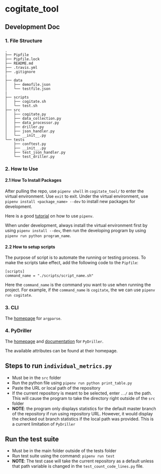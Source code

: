 # cogitate_tool

## Development Doc

### 1. File Structure

```
.
├── Pipfile
├── Pipfile.lock
├── README.md
├── .travis.yml
├── .gitignore
|
├── data
│   ├── demofile.json
│   └── testfile.json
|
├── scripts
│   ├── cogitate.sh
│   └── test.sh
├── src
│   ├── cogitate.py
│   ├── data_collection.py
│   ├── data_processor.py
│   ├── driller.py
│   ├── json_handler.py
│   └── __init__.py
└── tests
    ├── conftest.py
    ├── __init__.py
    ├── test_json_handler.py
    └── test_driller.py

```

### 2. How to Use

#### 2.1 How To Install Packages

After pulling the repo, use `pipenv shell` in `cogitate_tool/` to enter the virtual
environment. Use `exit` to exit. Under the virtual environment, use
`pipenv install <package_name> --dev` to install new packages for development.

Here is a good [tutorial](https://realpython.com/pipenv-guide/) on how to use `pipenv`.

When under development, always install the virtual environment first by using
`pipenv install --dev`, then run the developing program by using
`pipenv run python program_name`.

#### 2.2 How to setup scripts

The purpose of script is to automate the running or testing process. To make the
scripts take effect, add the following code to the `Pipfile`:

```
[scripts]
command_name = "./scripts/script_name.sh"
```

Here the `command_name` is the command you want to use when running the project.
For example, if the `command_name` is `cogitate`, the we can use `pipenv run cogitate`.

### 3. CLI

The [homepage](https://docs.python.org/3/howto/argparse.html) for `argparse`.

### 4. PyDriller

The [homepage](https://github.com/ishepard/pydriller) and [documentation](https://pydriller.readthedocs.io/en/latest/intro.html)
for `PyDriller`.

The available attributes can be found at their homepage.

## Steps to run `individual_metrics.py`

- Must be in the `src` folder
- Run the python file using `pipenv run python print_table.py`
- Paste the URL or local path of the repository
- If the current repository is meant to be selected, enter `../` as the path.
    This will cause the program to take the directory right outside of the
    `src` folder
- __NOTE__: the program only displays statistics for the default master branch
    of the repository if run using repository URL. However, it would display
    the checked out branch statistics if the local path was provided. This is
    a current limitation of `PyDriller`

## Run the test suite

- Must be in the main folder outside of the tests folder
- Run test suite using the command: `pipenv run test`
- __NOTE__: The test case will take the current repository as a default unless
    that path variable is changed in the `test_count_code_lines.py` file.

